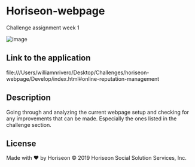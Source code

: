 # Horiseon-webpage

Challenge assignment week 1

![image](https://user-images.githubusercontent.com/79611681/111883900-bc6e5300-8983-11eb-8a37-5919c3997607.png)

## Link to the application

file:///Users/williamnrivero/Desktop/Challenges/horiseon-webpage/Develop/index.html#online-reputation-management


##  Description

Going through and analyzing the current webpage setup and checking for any improvements that can be made. Especially the ones listed in the challenge section.

## License

Made with ❤️️ by Horiseon
&copy; 2019 Horiseon Social Solution Services, Inc.